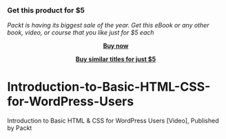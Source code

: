 
### Get this product for $5

<i>Packt is having its biggest sale of the year. Get this eBook or any other book, video, or course that you like just for $5 each</i>


<b><p align='center'>[Buy now](https://packt.link/9781800567795)</p></b>


<b><p align='center'>[Buy similar titles for just $5](https://subscription.packtpub.com/search)</p></b>


# Introduction-to-Basic-HTML-CSS-for-WordPress-Users
Introduction to Basic HTML &amp; CSS for WordPress Users [Video], Published by Packt
